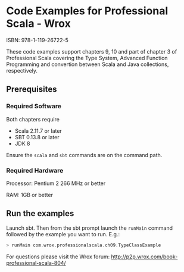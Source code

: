 # Code Examples for Professional Scala - Wrox

ISBN: 978-1-119-26722-5

These code examples support chapters 9, 10 and part of chapter 3 of Professional Scala covering the Type System, 
Advanced Function Programming and convertion between Scala and Java collections, respectively.

## Prerequisites

### Required Software

Both chapters require

 - Scala 2.11.7 or later
 - SBT 0.13.8 or later
 - JDK 8

Ensure the `scala` and `sbt` commands are on the command path.

### Required Hardware

Processor: Pentium 2 266 MHz or better

RAM: 1GB or better

## Run the examples
Launch sbt. Then from the sbt prompt launch the `runMain` command followed by the example you want to run. E.g.:

```scala
> runMain com.wrox.professionalscala.ch09.TypeClassExample 
```

For questions please visit the Wrox forum: http://p2p.wrox.com/book-professional-scala-804/


